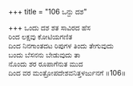 +++
title = "106 ಒನ್ದು ದಶ"

+++
ಒಂದು ದಶ ಶತ ಸಾವಿರದ ಹೆಸ  
ರಿಂದ ಲಕ್ಷವು ಕೋಟಿಯಗಣಿತ  
ದಿಂದ ನಿನಗಾಂತದಟ ರಿಪುಗಳ ತಿಂದು ತೇಗುವುದು   
ಬಂದು ಬೆಸನನು ಬೇಡುವುದು ತಾ  
ನೊಂದು ಶರ ರೂಪಾಗೆನುತ ಮುದ  
ದಿಂದ ವರ ಮಂತ್ರೋಪದೇಶವನಿತ್ತಳರ್ಜುನಗೆ      ॥106॥